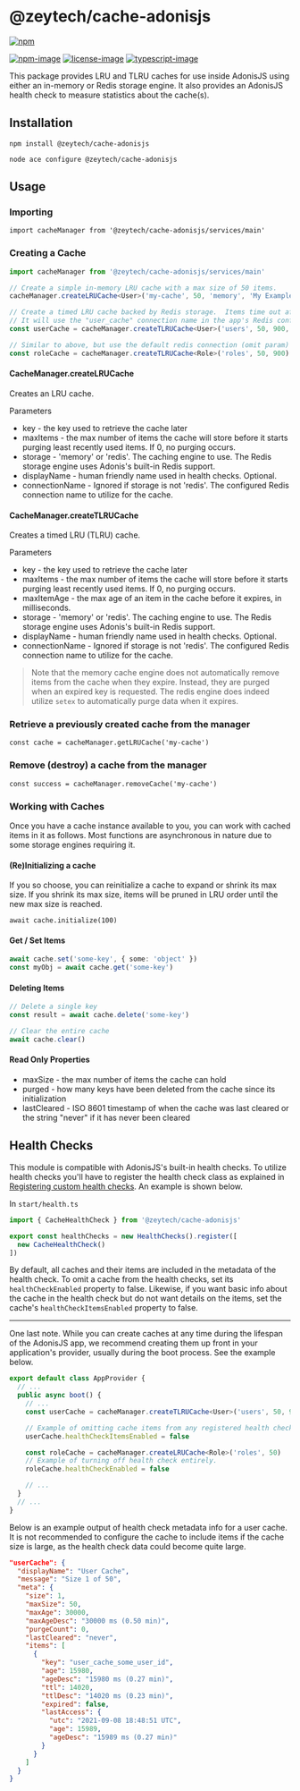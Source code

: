 # @zeytech/cache-adonisjs

[![npm](https://img.shields.io/npm/v/@zeytech/cache-adonisjs.svg)](https://www.npmjs.com/package/@zeytech/cache-adonisjs)

[![npm-image]][npm-url] [![license-image]][license-url] [![typescript-image]][typescript-url]

This package provides LRU and TLRU caches for use inside AdonisJS using either an in-memory or Redis storage engine.  It also provides an AdonisJS health check to measure statistics about the cache(s).

## Installation

`npm install @zeytech/cache-adonisjs`

`node ace configure @zeytech/cache-adonisjs`

## Usage

### Importing
`import cacheManager from '@zeytech/cache-adonisjs/services/main'`

### Creating a Cache
```typescript
import cacheManager from '@zeytech/cache-adonisjs/services/main'

// Create a simple in-memory LRU cache with a max size of 50 items.
cacheManager.createLRUCache<User>('my-cache', 50, 'memory', 'My Example Cache')

// Create a timed LRU cache backed by Redis storage.  Items time out after 15 minutes (900 sec.)
// It will use the "user_cache" connection name in the app's Redis config.
const userCache = cacheManager.createTLRUCache<User>('users', 50, 900, 'redis', 'User Cache', 'user_cache')

// Similar to above, but use the default redis connection (omit param)
const roleCache = cacheManager.createTLRUCache<Role>('roles', 50, 900)
```

#### CacheManager.createLRUCache
Creates an LRU cache.

Parameters
* key - the key used to retrieve the cache later
* maxItems - the max number of items the cache will store before it starts purging least recently used items.  If 0, no purging occurs.
* storage - 'memory' or 'redis'.  The caching engine to use.  The Redis storage engine uses Adonis's built-in Redis support.
* displayName - human friendly name used in health checks.  Optional.
* connectionName - Ignored if storage is not 'redis'.  The configured Redis connection name to utilize for the cache.

#### CacheManager.createTLRUCache
Creates a timed LRU (TLRU) cache.

Parameters
* key - the key used to retrieve the cache later
* maxItems - the max number of items the cache will store before it starts purging least recently used items.  If 0, no purging occurs.
* maxItemAge - the max age of an item in the cache before it expires, in milliseconds.
* storage - 'memory' or 'redis'.  The caching engine to use.  The Redis storage engine uses Adonis's built-in Redis support.
* displayName - human friendly name used in health checks.  Optional.
* connectionName - Ignored if storage is not 'redis'.  The configured Redis connection name to utilize for the cache.

> Note that the memory cache engine does not automatically remove items from the cache when they expire.  Instead, they are purged when an expired key is requested.  The redis engine does indeed utilize `setex` to automatically purge data when it expires.

### Retrieve a previously created cache from the manager
`const cache = cacheManager.getLRUCache('my-cache')`

### Remove (destroy) a cache from the manager
`const success = cacheManager.removeCache('my-cache')`

### Working with Caches
Once you have a cache instance available to you, you can work with cached items in it as follows.  Most functions are asynchronous in nature due to some storage engines requiring it.

#### (Re)Initializing a cache
If you so choose, you can reinitialize a cache to expand or shrink its max size.  If you shrink its max size, items will be pruned in LRU order until the new max size is reached.

`await cache.initialize(100)`

#### Get / Set Items
```typescript
await cache.set('some-key', { some: 'object' })
const myObj = await cache.get('some-key')
```

#### Deleting Items
```typescript
// Delete a single key
const result = await cache.delete('some-key')

// Clear the entire cache
await cache.clear()
```

#### Read Only Properties
* maxSize - the max number of items the cache can hold
* purged - how many keys have been deleted from the cache since its initialization
* lastCleared - ISO 8601 timestamp of when the cache was last cleared or the string "never" if it has never been cleared

## Health Checks
This module is compatible with AdonisJS's built-in health checks.  To utilize health checks you'll have to register the health check class as explained in [Registering custom health checks](https://docs.adonisjs.com/guides/digging-deeper/health-checks#registering-custom-health-check).  An example is shown below.

In `start/health.ts`
```typescript
import { CacheHealthCheck } from '@zeytech/cache-adonisjs'

export const healthChecks = new HealthChecks().register([
  new CacheHealthCheck()
])
```

By default, all caches and their items are included in the metadata of the health check.  To omit a cache from the health checks, set its `healthCheckEnabled` property to false.  Likewise, if you want basic info about the cache in the health check but do not want details on the items, set the cache's `healthCheckItemsEnabled` property to false.

---
One last note.  While you can create caches at any time during the lifespan of the AdonisJS app, we recommend creating them up front in your application's provider, usually during the boot process.  See the example below.

```typescript
export default class AppProvider {
  // ...
  public async boot() {
    // ...
    const userCache = cacheManager.createTLRUCache<User>('users', 50, 900, 'redis', 'User Cache', 'user_cache')

    // Example of omitting cache items from any registered health checks
    userCache.healthCheckItemsEnabled = false

    const roleCache = cacheManager.createLRUCache<Role>('roles', 50)
    // Example of turning off health check entirely.
    roleCache.healthCheckEnabled = false

    // ...
  }
  // ...
}
```

Below is an example output of health check metadata info for a user cache.  It is not recommended to configure the cache to include items if the cache size is large, as the health check data could become quite large.

```json
"userCache": {
  "displayName": "User Cache",
  "message": "Size 1 of 50",
  "meta": {
    "size": 1,
    "maxSize": 50,
    "maxAge": 30000,
    "maxAgeDesc": "30000 ms (0.50 min)",
    "purgeCount": 0,
    "lastCleared": "never",
    "items": [
      {
        "key": "user_cache_some_user_id",
        "age": 15980,
        "ageDesc": "15980 ms (0.27 min)",
        "ttl": 14020,
        "ttlDesc": "14020 ms (0.23 min)",
        "expired": false,
        "lastAccess": {
          "utc": "2021-09-08 18:48:51 UTC",
          "age": 15989,
          "ageDesc": "15989 ms (0.27 min)"
        }
      }
    ]
  }
}
```

[npm-image]: https://img.shields.io/npm/v/@zeytech/cache-adonisjs.svg?style=for-the-badge&logo=npm
[npm-url]: https://npmjs.org/package/@zeytech/cache-adonisjs "npm"

[license-image]: https://img.shields.io/npm/l/@zeytech/cache-adonisjs?color=326D88&style=for-the-badge
[license-url]: License.md "license"

[typescript-image]: https://img.shields.io/badge/Typescript-326D88.svg?style=for-the-badge&logo=typescript
[typescript-url]:  "typescript"
